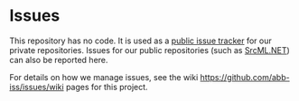 # Issues
This repository has no code. It is used as a [public issue tracker](https://github.com/abb-iss/issues/issues) for our private repositories. Issues for our public repositories (such as [SrcML.NET](https://github.com/abb-iss/SrcML.NET)) can also be reported here.

For details on how we manage issues, see the wiki https://github.com/abb-iss/issues/wiki pages for this project.
